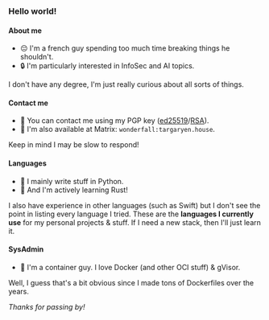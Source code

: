 ### Hello world!

#### About me
- 😔 I'm a french guy spending too much time breaking things he shouldn't.
- 🔒 I'm particularly interested in InfoSec and AI topics.

I don't have any degree, I'm just really curious about all sorts of things.

#### Contact me
- 🔑 You can contact me using my PGP key ([ed25519](https://cloud.targaryen.house/s/XsFjcfJezANBq5K)/[RSA](https://cloud.targaryen.house/s/4ndbeKmoo8sEjDz)).
- 💬 I'm also available at Matrix: `wonderfall:targaryen.house`.

Keep in mind I may be slow to respond!

#### Languages
- 🐍 I mainly write stuff in Python.
- 🦀 And I'm actively learning Rust!

I also have experience in other languages (such as Swift) but I don't see the point in listing every language I tried. These are the **languages I currently use** for my personal projects & stuff. If I need a new stack, then I'll just learn it.

#### SysAdmin
- 🐳 I'm a container guy. I love Docker (and other OCI stuff) & gVisor.

Well, I guess that's a bit obvious since I made tons of Dockerfiles over the years.

*Thanks for passing by!*


<!--
**Wonderfall/Wonderfall** is a ✨ _special_ ✨ repository because its `README.md` (this file) appears on your GitHub profile.

Here are some ideas to get you started:

- 🔭 I’m currently working on ...
- 🌱 I’m currently learning ...
- 👯 I’m looking to collaborate on ...
- 🤔 I’m looking for help with ...
- 💬 Ask me about ...
- 📫 How to reach me: ...
- 😄 Pronouns: ...
- ⚡ Fun fact: ...
-->
